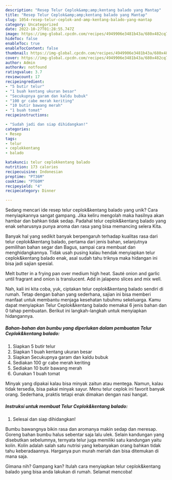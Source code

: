 ```yaml
---
description: "Resep Telur Ceplok&amp;amp;kentang balado yang Mantap"
title: "Resep Telur Ceplok&amp;amp;kentang balado yang Mantap"
slug: 1054-resep-telur-ceplok-and-amp-kentang-balado-yang-mantap
category: Uncategorized
date: 2022-10-27T01:28:55.747Z
image: https://img-global.cpcdn.com/recipes/4949906e3481b43a/680x482cq70/telur-ceplokkentang-balado-foto-resep-utama.jpg
hideToc: false
enableToc: true
enableTocContent: false
thumbnail: https://img-global.cpcdn.com/recipes/4949906e3481b43a/680x482cq70/telur-ceplokkentang-balado-foto-resep-utama.jpg
cover: https://img-global.cpcdn.com/recipes/4949906e3481b43a/680x482cq70/telur-ceplokkentang-balado-foto-resep-utama.jpg
author: Admin
authorAv: notfound
ratingvalue: 3.7
reviewcount: 17
recipeingredient:
- "5 butir telur"
- "1 buah kentang ukuran besar"
- "Secukupnya garam dan kaldu bubuk"
- "100 gr cabe merah keriting"
- "10 butir bawang merah"
- "1 buah tomat"
recipeinstructions:

- "Sudah jadi dan siap dihidangkan!"
categories:
- Resep
tags:
- telur
- ceplokkentang
- balado

katakunci: telur ceplokkentang balado 
nutrition: 173 calories
recipecuisine: Indonesian
preptime: "PT36M"
cooktime: "PT60M"
recipeyield: "4"
recipecategory: Dinner

---
```





Sedang mencari ide resep telur ceplok&amp;kentang balado yang unik? Cara menyiapkannya sangat gampang. Jika keliru mengolah maka hasilnya akan hambar dan bahkan tidak sedap. Padahal telur ceplok&amp;kentang balado yang enak seharusnya punya aroma dan rasa yang bisa memancing selera Kita.





Banyak hal yang sedikit banyak berpengaruh terhadap kualitas rasa dari telur ceplok&amp;kentang balado, pertama dari jenis bahan, selanjutnya pemilihan bahan segar dan Bagus, sampai cara membuat dan menghidangkannya. Tidak usah pusing kalau hendak menyiapkan telur ceplok&amp;kentang balado enak,      asal sudah tahu triknya maka hidangan ini bisa jadi sajian spesial.














Melt butter in a frying pan over medium high heat. Sauté onion and garlic until fragrant and onion is translucent. Add in jalapeno slices and mix well.






Nah, kali ini kita coba, yuk, ciptakan telur ceplok&amp;kentang balado sendiri di rumah. Tetap dengan bahan yang sederhana, sajian ini bisa memberi manfaat untuk membantu menjaga kesehatan tubuhmu sekeluarga. Kamu dapat menyiapkan Telur Ceplok&amp;kentang balado memakai 6 jenis bahan dan 0 tahap pembuatan. Berikut ini langkah-langkah untuk menyiapkan hidangannya.

<!--inarticleads1-->

##### Bahan-bahan dan bumbu yang diperlukan dalam pembuatan Telur Ceplok&amp;kentang balado:

1. Siapkan 5 butir telur
1. Siapkan 1 buah kentang ukuran besar
1. Siapkan Secukupnya garam dan kaldu bubuk
1. Sediakan 100 gr cabe merah keriting
1. Sediakan 10 butir bawang merah
1. Gunakan 1 buah tomat


Minyak yang dipakai kalau bisa minyak zaitun atau mentega. Namun, kalau tidak tersedia, bisa pakai minyak sayur. Menu telur ceplok ini favorit banyak orang. Sederhana, praktis tetapi enak dimakan dengan nasi hangat. 

<!--inarticleads2-->

##### Instruksi untuk membuat Telur Ceplok&amp;kentang balado:


1. Selesai dan siap dihidangkan!

Bumbu bawangnya bikin rasa dan aromanya makin sedap dan meresap. Goreng bahan bumbu halus sebentar saja lalu ulek. Selain kandungan yang disebutkan sebelumnya, ternyata telur juga memiliki satu kandungan yaitu kolin. Kolin adalah salah satu nutrisi yang kebanyakan orang bahkan tidak tahu keberadaannya. Harganya pun murah meriah dan bisa ditemukan di mana saja. 

Gimana nih? Gampang kan? Itulah cara menyiapkan telur ceplok&amp;kentang balado yang bisa anda lakukan di rumah. Selamat mencoba!
